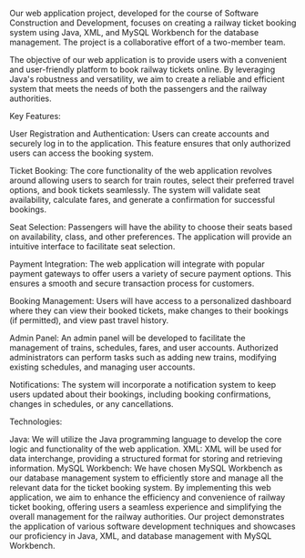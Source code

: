 Our web application project, developed for the course of Software Construction and Development, focuses on creating a railway ticket booking system using Java, XML, and MySQL Workbench for the database management. The project is a collaborative effort of a two-member team.

The objective of our web application is to provide users with a convenient and user-friendly platform to book railway tickets online. By leveraging Java's robustness and versatility, we aim to create a reliable and efficient system that meets the needs of both the passengers and the railway authorities.

Key Features:

User Registration and Authentication: Users can create accounts and securely log in to the application. This feature ensures that only authorized users can access the booking system.

Ticket Booking: The core functionality of the web application revolves around allowing users to search for train routes, select their preferred travel options, and book tickets seamlessly. The system will validate seat availability, calculate fares, and generate a confirmation for successful bookings.

Seat Selection: Passengers will have the ability to choose their seats based on availability, class, and other preferences. The application will provide an intuitive interface to facilitate seat selection.

Payment Integration: The web application will integrate with popular payment gateways to offer users a variety of secure payment options. This ensures a smooth and secure transaction process for customers.

Booking Management: Users will have access to a personalized dashboard where they can view their booked tickets, make changes to their bookings (if permitted), and view past travel history.

Admin Panel: An admin panel will be developed to facilitate the management of trains, schedules, fares, and user accounts. Authorized administrators can perform tasks such as adding new trains, modifying existing schedules, and managing user accounts.

Notifications: The system will incorporate a notification system to keep users updated about their bookings, including booking confirmations, changes in schedules, or any cancellations.

Technologies:

Java: We will utilize the Java programming language to develop the core logic and functionality of the web application.
XML: XML will be used for data interchange, providing a structured format for storing and retrieving information.
MySQL Workbench: We have chosen MySQL Workbench as our database management system to efficiently store and manage all the relevant data for the ticket booking system.
By implementing this web application, we aim to enhance the efficiency and convenience of railway ticket booking, offering users a seamless experience and simplifying the overall management for the railway authorities. Our project demonstrates the application of various software development techniques and showcases our proficiency in Java, XML, and database management with MySQL Workbench.
